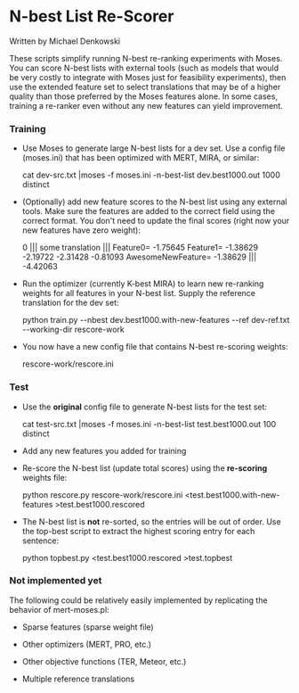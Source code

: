 # N-best List Re-Scorer

Written by Michael Denkowski

These scripts simplify running N-best re-ranking experiments with Moses.  You
can score N-best lists with external tools (such as models that would be very
costly to integrate with Moses just for feasibility experiments), then use the
extended feature set to select translations that may be of a higher quality than
those preferred by the Moses features alone.  In some cases, training a
re-ranker even without any new features can yield improvement.

### Training

* Use Moses to generate large N-best lists for a dev set.  Use a config file
(moses.ini) that has been optimized with MERT, MIRA, or similar:

    cat dev-src.txt |moses -f moses.ini -n-best-list dev.best1000.out 1000 distinct

* (Optionally) add new feature scores to the N-best list using any external
tools.  Make sure the features are added to the correct field using the correct
format.  You don't need to update the final scores (right now your new features
have zero weight):

    0 ||| some translation ||| Feature0= -1.75645 Feature1= -1.38629 -2.19722 -2.31428 -0.81093 AwesomeNewFeature= -1.38629 ||| -4.42063

* Run the optimizer (currently K-best MIRA) to learn new re-ranking weights for
all features in your N-best list.  Supply the reference translation for the dev
set:

    python train.py --nbest dev.best1000.with-new-features --ref dev-ref.txt --working-dir rescore-work

* You now have a new config file that contains N-best re-scoring weights:

    rescore-work/rescore.ini

### Test

* Use the **original** config file to generate N-best lists for the test set:

    cat test-src.txt |moses -f moses.ini -n-best-list test.best1000.out 100 distinct

* Add any new features you added for training

* Re-score the N-best list (update total scores) using the **re-scoring**
weights file:

    python rescore.py rescore-work/rescore.ini <test.best1000.with-new-features >test.best1000.rescored

* The N-best list is **not** re-sorted, so the entries will be out of order.
Use the top-best script to extract the highest scoring entry for each sentence:

    python topbest.py <test.best1000.rescored >test.topbest

### Not implemented yet

The following could be relatively easily implemented by replicating the
behavior of mert-moses.pl:

* Sparse features (sparse weight file)

* Other optimizers (MERT, PRO, etc.)

* Other objective functions (TER, Meteor, etc.)

* Multiple reference translations
